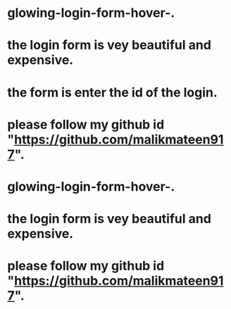 # glowing-login-form-hover-.
# the login form is vey beautiful and expensive.
# the form is enter the id of the login.
# please follow my github id "https://github.com/malikmateen917".

# glowing-login-form-hover-.
# the login form is vey beautiful and expensive.

# please follow my github id "https://github.com/malikmateen917".

